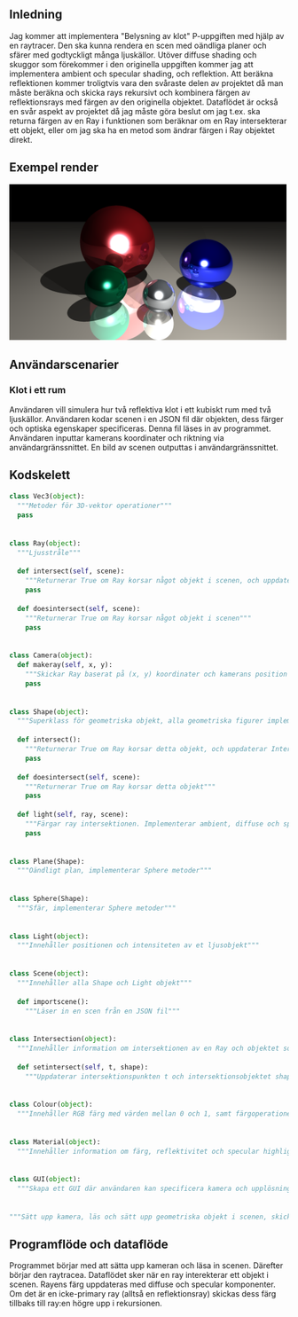 ## Inledning
Jag kommer att implementera "Belysning av klot" P-uppgiften med hjälp av en raytracer. Den ska kunna rendera en scen med oändliga planer och sfärer med godtyckligt många ljuskällor. Utöver diffuse shading och skuggor som förekommer i den originella uppgiften kommer jag att implementera ambient och specular shading, och reflektion. Att beräkna reflektionen kommer troligtvis vara den svåraste delen av projektet då man måste beräkna och skicka rays rekursivt och kombinera färgen av reflektionsrays med färgen av den originella objektet. Dataflödet är också en svår aspekt av projektet då jag måste göra beslut om jag t.ex. ska returna färgen av en Ray i funktionen som beräknar om en Ray intersekterar ett objekt, eller om jag ska ha en metod som ändrar färgen i Ray objektet direkt.

## Exempel render
<img src="example/render.png" width="500">

## Användarscenarier
### Klot i ett rum
Användaren vill simulera hur två reflektiva klot i ett kubiskt rum med två ljuskällor. Användaren kodar scenen i en JSON fil där objekten, dess färger och optiska egenskaper specificeras. Denna fil läses in av programmet. Användaren inputtar kamerans koordinater och riktning via användargränssnittet. En bild av scenen outputtas i användargränssnittet.

## Kodskelett
```python
class Vec3(object):
  """Metoder för 3D-vektor operationer"""
  pass


class Ray(object):
  """Ljusstråle"""

  def intersect(self, scene):
    """Returnerar True om Ray korsar något objekt i scenen, och uppdaterar Intersection objektet om detta är fallet"""
    pass

  def doesintersect(self, scene):
    """Returnerar True om Ray korsar något objekt i scenen"""
    pass


class Camera(object):
  def makeray(self, x, y):
    """Skickar Ray baserat på (x, y) koordinater och kamerans position och riktning"""
    pass


class Shape(object):
  """Superklass för geometriska objekt, alla geometriska figurer implementerar nedanstående metoder. Innehåller position-, storlek- och materialinformation"""

  def intersect():
    """Returnerar True om Ray korsar detta objekt, och uppdaterar Intersection objektet om detta är fallet"""
    pass

  def doesintersect(self, scene):
    """Returnerar True om Ray korsar detta objekt"""
    pass

  def light(self, ray, scene):
    """Färgar ray intersektionen. Implementerar ambient, diffuse och specular lighting för varje ljus i scenen samt skickar reflection rays"""
    pass


class Plane(Shape):
  """Oändligt plan, implementerar Sphere metoder"""


class Sphere(Shape):
  """Sfär, implementerar Sphere metoder"""


class Light(object):
  """Innehåller positionen och intensiteten av et ljusobjekt"""


class Scene(object):
  """Innehåller alla Shape och Light objekt"""

  def importscene():
    """Läser in en scen från en JSON fil"""


class Intersection(object):
  """Innehåller information om intersektionen av en Ray och objektet som den intersekterar"""

  def setintersect(self, t, shape):
    """Uppdaterar intersektionspunkten t och intersektionsobjektet shape"""


class Colour(object):
  """Innehåller RGB färg med värden mellan 0 och 1, samt färgoperationer för blandning av färger"""


class Material(object):
  """Innehåller information om färg, reflektivitet och specular highlight värden för ett material"""


class GUI(object):
  """Skapa ett GUI där användaren kan specificera kamera och upplösning och displaya den raytracade bilden"""


"""Sätt upp kamera, läs och sätt upp geometriska objekt i scenen, skicka Ray för varje pixel och raytracea, skicka visa en bild"""
```

## Programflöde och dataflöde
Programmet börjar med att sätta upp kameran och läsa in scenen. Därefter börjar den raytracea. Dataflödet sker när en ray interekterar ett objekt i scenen. Rayens färg uppdateras med diffuse och specular komponenter. Om det är en icke-primary ray (alltså en reflektionsray) skickas dess färg tillbaks till ray:en högre upp i rekursionen.
